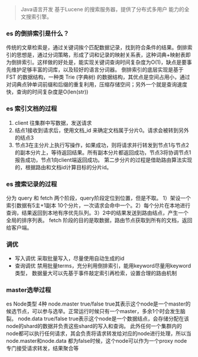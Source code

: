 > Java语言开发 基于Lucene 的搜索服务器，提供了分布式多用户 能力的全文搜索引擎。

### es 的倒排索引是什么？

传统的文章检索是，通过关键词挨个匹配数据记录，找到符合条件的结果。倒排索引的思想是，通过分词策略，形成了词和记录的映射关系表，这种词典+映射表即为倒排索引。这样做的好处是，能实现关键词查询时间复杂度为O(1)，缺点是要事先维护足够丰富的词库，以及较好的语言分词器。 倒排索引的底层实现是基于 FST 的数据结构，一种类 Trie (字典树) 的数据结构，其优点是空间占用小，通过对词典点钟单词前缀和后缀的重复利用，压缩存储空间；另外一个就是查询速度快，查询的时间复杂度是O(len(str))

### es 索引文档的过程

1. client 往集群中写数据，发送请求
2. 结点1接收到请求后，使用文档_id 来确定文档属于分片0。请求会被转到另外的结点3
3. 节点3在主分片上执行写操作，如果成功，则将请求并行转发到节点1与节点2的副本分片上，等待返回结果。所有副本分片都返回成功，节点3将协调节点1报告成功，节点1向client端返回成功。 第二步分片的过程是借助路由算法实现的，根据路由和文档id计算目标的分片id。

### es 搜索记录的过程

分为 query 和 fetch 两个阶段，query阶段定位到位置，但是不取。 1）架设一个索引数据有5主+1副本 10个分片，一次请求会命中一个。2）每个分片在本地进行查询，结果返回到本地有序优先队列。3）2中的结果发送到路由结点，产生一个全局的排序列表。 fetch 阶段的目的是取数据，路由节点获取到所有的文档，返回给客户端。

### 调优

- 写入调优 采取批量写入，尽量使用自动生成的id
- 查询调优 禁用批量terms，充分利用倒排索引，能用keyword尽量用keyword类型， 数据量大可以先基于事件敲定索引再检索，设置合理的路由机制

### master选举过程 

 es Node类型 4种
 node.master true/false true其表示这个node是一个master的候选节点，可以参与选举。正常运行时候只有一个master，多余1个时会发生脑裂。
 node.data true/false  true表示这个node是一个数据结点，会存储分配在该node的shard的数据并负责这些shard的写入和查询。
 此外任何一个集群内的node都可以执行任何请求，其会负责将请求转发给对应的node进行处理，所以当node.master和node.data 都为false时候，这个node可以作为一个proxy node 专门接受请求转发，结果聚合等